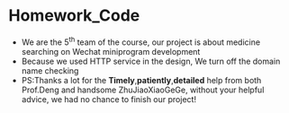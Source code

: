 # Homework_Code
+ We are the 5<sup>th</sup> team of the course, our project is about medicine searching on Wechat miniprogram development
+ Because we used HTTP service in the design, We turn off the domain name checking
+ PS:Thanks a lot for the **Timely**,**patiently**,**detailed** help from both Prof.Deng and handsome ZhuJiaoXiaoGeGe, without your helpful advice, we had no chance to finish our project! 
